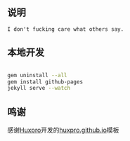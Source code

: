 
## 说明

    I don't fucking care what others say.


## 本地开发

```bash

gem uninstall --all
gem install github-pages
jekyll serve --watch
```

## 鸣谢
感谢[Huxpro](https://github.com/Huxpro)开发的[huxpro.github.io](https://github.com/Huxpro/huxpro.github.io)模板

